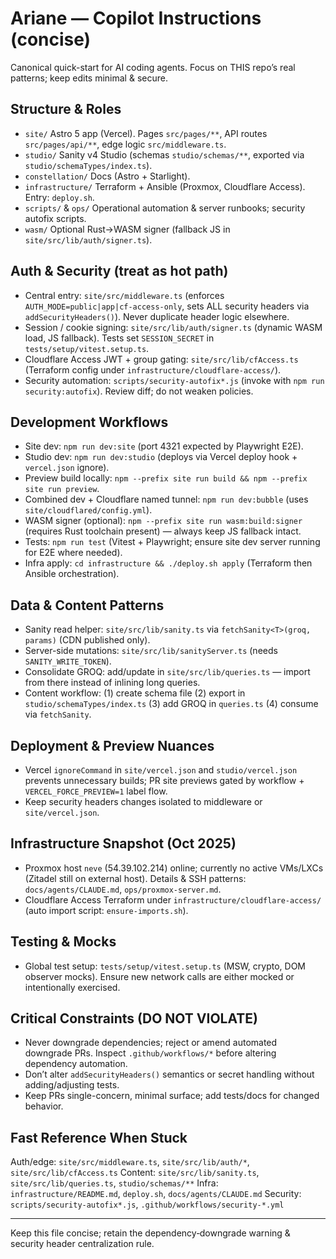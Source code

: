# Ariane — Copilot Instructions (concise)

Canonical quick-start for AI coding agents. Focus on THIS repo’s real patterns; keep edits minimal & secure.

## Structure & Roles

- `site/` Astro 5 app (Vercel). Pages `src/pages/**`, API routes `src/pages/api/**`, edge logic `src/middleware.ts`.
- `studio/` Sanity v4 Studio (schemas `studio/schemas/**`, exported via `studio/schemaTypes/index.ts`).
- `constellation/` Docs (Astro + Starlight).
- `infrastructure/` Terraform + Ansible (Proxmox, Cloudflare Access). Entry: `deploy.sh`.
- `scripts/` & `ops/` Operational automation & server runbooks; security autofix scripts.
- `wasm/` Optional Rust→WASM signer (fallback JS in `site/src/lib/auth/signer.ts`).

## Auth & Security (treat as hot path)

- Central entry: `site/src/middleware.ts` (enforces `AUTH_MODE=public|app|cf-access-only`, sets ALL security headers via `addSecurityHeaders()`). Never duplicate header logic elsewhere.
- Session / cookie signing: `site/src/lib/auth/signer.ts` (dynamic WASM load, JS fallback). Tests set `SESSION_SECRET` in `tests/setup/vitest.setup.ts`.
- Cloudflare Access JWT + group gating: `site/src/lib/cfAccess.ts` (Terraform config under `infrastructure/cloudflare-access/`).
- Security automation: `scripts/security-autofix*.js` (invoke with `npm run security:autofix`). Review diff; do not weaken policies.

## Development Workflows

- Site dev: `npm run dev:site` (port 4321 expected by Playwright E2E).
- Studio dev: `npm run dev:studio` (deploys via Vercel deploy hook + `vercel.json` ignore).
- Preview build locally: `npm --prefix site run build && npm --prefix site run preview`.
- Combined dev + Cloudflare named tunnel: `npm run dev:bubble` (uses `site/cloudflared/config.yml`).
- WASM signer (optional): `npm --prefix site run wasm:build:signer` (requires Rust toolchain present) — always keep JS fallback intact.
- Tests: `npm run test` (Vitest + Playwright; ensure site dev server running for E2E where needed).
- Infra apply: `cd infrastructure && ./deploy.sh apply` (Terraform then Ansible orchestration).

## Data & Content Patterns

- Sanity read helper: `site/src/lib/sanity.ts` via `fetchSanity<T>(groq, params)` (CDN published only).
- Server-side mutations: `site/src/lib/sanityServer.ts` (needs `SANITY_WRITE_TOKEN`).
- Consolidate GROQ: add/update in `site/src/lib/queries.ts` — import from there instead of inlining long queries.
- Content workflow: (1) create schema file (2) export in `studio/schemaTypes/index.ts` (3) add GROQ in `queries.ts` (4) consume via `fetchSanity`.

## Deployment & Preview Nuances

- Vercel `ignoreCommand` in `site/vercel.json` and `studio/vercel.json` prevents unnecessary builds; PR site previews gated by workflow + `VERCEL_FORCE_PREVIEW=1` label flow.
- Keep security headers changes isolated to middleware or `site/vercel.json`.

## Infrastructure Snapshot (Oct 2025)

- Proxmox host `neve` (54.39.102.214) online; currently no active VMs/LXCs (Zitadel still on external host). Details & SSH patterns: `docs/agents/CLAUDE.md`, `ops/proxmox-server.md`.
- Cloudflare Access Terraform under `infrastructure/cloudflare-access/` (auto import script: `ensure-imports.sh`).

## Testing & Mocks

- Global test setup: `tests/setup/vitest.setup.ts` (MSW, crypto, DOM observer mocks). Ensure new network calls are either mocked or intentionally exercised.

## Critical Constraints (DO NOT VIOLATE)

- Never downgrade dependencies; reject or amend automated downgrade PRs. Inspect `.github/workflows/*` before altering dependency automation.
- Don’t alter `addSecurityHeaders()` semantics or secret handling without adding/adjusting tests.
- Keep PRs single-concern, minimal surface; add tests/docs for changed behavior.

## Fast Reference When Stuck

Auth/edge: `site/src/middleware.ts`, `site/src/lib/auth/*`, `site/src/lib/cfAccess.ts`
Content: `site/src/lib/sanity.ts`, `site/src/lib/queries.ts`, `studio/schemas/**`
Infra: `infrastructure/README.md`, `deploy.sh`, `docs/agents/CLAUDE.md`
Security: `scripts/security-autofix*.js`, `.github/workflows/security-*.yml`

---

Keep this file concise; retain the dependency‑downgrade warning & security header centralization rule.
